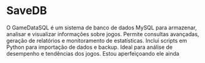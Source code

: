 # SaveDB
O GameDataSQL é um sistema de banco de dados MySQL para armazenar, analisar e visualizar informações sobre jogos. Permite consultas avançadas, geração de relatórios e monitoramento de estatísticas. Inclui scripts em Python para importação de dados e backup. Ideal para análise de desempenho e tendências dos jogos. Estou aperfeiçoando ele ainda
